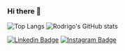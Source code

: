 ### Hi there 👋

![Top Langs](https://github-readme-stats.vercel.app/api/top-langs/?username=Rodrigo-Flores)  ![Rodrigo's GitHub stats](https://github-readme-stats.vercel.app/api?username=Rodrigo-Flores&show_icons=true&theme=tokyonight)


<!--
**Rodrigo-Flores/Rodrigo-Flores** is a ✨ _special_ ✨ repository because its `README.md` (this file) appears on your GitHub profile.

Here are some ideas to get you started:

- 🔭 I’m currently working on ...
- 🌱 I’m currently learning ...
- 👯 I’m looking to collaborate on ...
- 🤔 I’m looking for help with ...
- 💬 Ask me about ...
- 📫 How to reach me: ...
- 😄 Pronouns: ...
- ⚡ Fun fact: ...
-->

[![Linkedin Badge](https://img.shields.io/badge/-Rodrigo%20Flores-blue?style=social&logo=Linkedin&logoColor=blue&link=https://www.linkedin.com/in/vedantkhairnar/)](https://www.linkedin.com/in/rodrigo-flores-1207/)
[![Instagram Badge](https://img.shields.io/badge/-rodrigo_flores__-blue?style=social&logo=Instagram&link=https://www.instagram.com/rodrigo_flores__/)](https://www.instagram.com/rodrigo_flores__/) 

